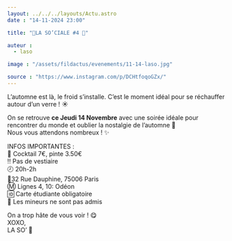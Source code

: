 ```yaml
---
layout: ../../../layouts/Actu.astro
date : "14-11-2024 23:00"

title: "🍁LA SO’CIALE #4 🍁"

auteur :
  - laso

image : "/assets/fildactus/evenements/11-14-laso.jpg"

source : "https://www.instagram.com/p/DCHtfoqoGZx/"
---
```


L’automne est là, le froid s’installe. C’est le moment idéal pour se réchauffer autour d’un verre ! ☀️

On se retrouve __ce Jeudi 14 Novembre__ avec une soirée idéale pour rencontrer du monde et oublier la nostalgie de l’automne 🍂  
Nous vous attendons nombreux ! ✨

INFOS IMPORTANTES :  
🍹 Cocktail 7€, pinte 3.50€  
‼️ Pas de vestiaire  
🕗 20h-2h  
📍32 Rue Dauphine, 75006 Paris  
Ⓜ️ Lignes 4, 10: Odéon  
🆔 Carte étudiante obligatoire  
🔞 Les mineurs ne sont pas admis

On a trop hâte de vous voir ! 😋  
XOXO,  
LA SO’ 💛